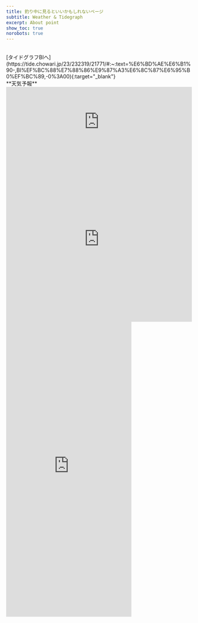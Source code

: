 ```yaml
---
title: 釣り中に見るといいかもしれないページ
subtitle: Weather & Tidegraph
excerpt: About point
show_toc: true
norobots: true
---
```

<br>
[タイドグラフBIへ](https://tide.chowari.jp/23/232319/21771/#:~:text=%E6%BD%AE%E6%B1%90-,BI%EF%BC%88%E7%88%86%E9%87%A3%E6%8C%87%E6%95%B0%EF%BC%89,-0%3A00){:target="_blank"}
<br>
**天気予報**
<iframe width="100%" height="187" src="https://embed.windy.com/embed.html?type=forecast&location=coordinates&detail=true&detailLat=34.630218211549746&detailLon=136.98191273456098&metricTemp=default&metricRain=default&metricWind=m/s" frameborder="0"></iframe><br>
  
  

<iframe width="100%" height="450" src="https://embed.windy.com/embed.html?type=map&location=coordinates&metricRain=default&metricTemp=default&metricWind=m/s&zoom=10&overlay=wind&product=ecmwf&level=surface&lat=34.752&lon=137.104&detailLat=34.642247047768535&detailLon=136.96105957031253&marker=true&message=true" frameborder="0"></iframe><br>


<iframe src="https://okappalink.com/index/parts3/?point_code=166&b=w" width="340px" height="800px" style="border:0; border:none;"></iframe>
